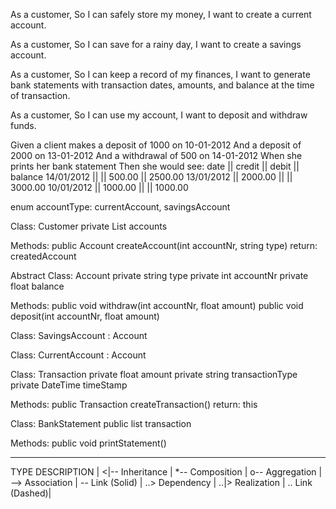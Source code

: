As a customer,
So I can safely store my money,
I want to create a current account.

As a customer,
So I can save for a rainy day,
I want to create a savings account.

As a customer,
So I can keep a record of my finances,
I want to generate bank statements with transaction dates, amounts, and balance at the time of transaction.

As a customer,
So I can use my account,
I want to deposit and withdraw funds.

Given a client makes a deposit of 1000 on 10-01-2012
And a deposit of 2000 on 13-01-2012
And a withdrawal of 500 on 14-01-2012
When she prints her bank statement
Then she would see:
	date       || credit  || debit  || balance
	14/01/2012 ||         || 500.00 || 2500.00
	13/01/2012 || 2000.00 ||        || 3000.00
	10/01/2012 || 1000.00 ||        || 1000.00

enum accountType: currentAccount, savingsAccount

Class: Customer
private List<Account> accounts

Methods:
public Account createAccount(int accountNr, string type)
return: createdAccount

Abstract Class: Account
private string type
private int accountNr
private float balance

Methods:
public void withdraw(int accountNr, float amount)
public void deposit(int accountNr, float amount)

Class: SavingsAccount : Account

Class: CurrentAccount : Account

Class: Transaction
private float amount
private string transactionType
private DateTime timeStamp

Methods:
public Transaction createTransaction()
return: this

Class: BankStatement
public list<Transaction> transaction

Methods:
public void printStatement()

______________________
TYPE	DESCRIPTION  |
<|--	Inheritance  |
*--		Composition  |
o--		Aggregation  |
-->		Association  |
--		Link (Solid) |
..>		Dependency   |
..|>	Realization  |
..		Link (Dashed)|